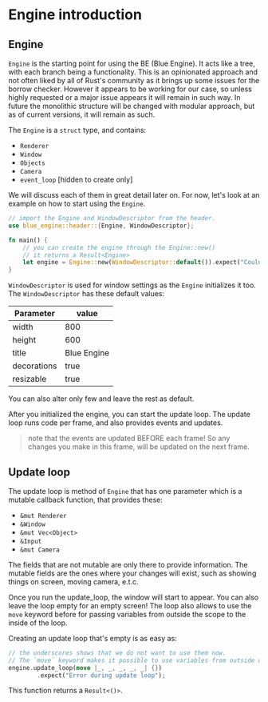 # Engine introduction

## Engine

`Engine` is the starting point for using the BE (Blue Engine). It acts like a tree, with each branch being a functionality. This is an opinionated approach and not often liked by all of Rust's community as it brings up some issues for the borrow checker. However  it appears to be working for our case, so unless highly requested or a major issue appears it will remain in such way. In future the monolithic structure will be changed with modular approach, but as of current versions, it will remain as such.

The `Engine` is a `struct` type, and contains:

* `Renderer`
* `Window`
* `Objects`
* `Camera`
* `event_loop` [hidden to create only]

We will discuss each of them in great detail later on. For now, let's look at an example on how to start using the `Engine`.

```rust
// import the Engine and WindowDescriptor from the header.
use blue_engine::header::{Engine, WindowDescriptor};

fn main() {
    // you can create the engine through the Engine::new()
    // it returns a Result<Engine>
    let engine = Engine::new(WindowDescriptor::default()).expect("Couldn't create the engine");
}
```

`WindowDescriptor` is used for window settings as the `Engine` initializes it too. The `WindowDescriptor` has these default values:

Parameter | value
--------- | -----
width | 800
height | 600
title | Blue Engine
decorations | true
resizable | true

You can also alter only few and leave the rest as default.

After you initialized the engine, you can start the update loop. The update loop runs code per frame, and also provides events and updates.

> note that the events are updated BEFORE each frame! So any changes you make in this frame, will be updated on the next frame.

## Update loop

The update loop is method of `Engine` that has one parameter which is a mutable callback function, that provides these:

* `&mut Renderer`
* `&Window`
* `&mut Vec<Object>`
* `&Input`
* `&mut Camera`
  
The fields that are not mutable are only there to provide information. The mutable fields are the ones where your changes will exist, such as showing things on screen, moving camera, e.t.c.

Once you run the update_loop, the window will start to appear. You can also leave the loop empty for an empty screen! The loop also allows to use the `move` keyword before for passing variables from outside the scope to the inside of the loop.

Creating an update loop that's empty is as easy as:

```rust
// the underscores shows that we do not want to use them now.
// The `move` keyword makes it possible to use variables from outside of the loop scope.
engine.update_loop(move |_, _, _, _, _| {})
        .expect("Error during update loop");
```

This function returns a `Result<()>`.
